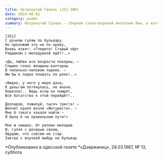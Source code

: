 ```yaml
---
title: Нетронутый Грааль [251-300]
date: 2024-08-01
category: poems
summary: Нетронутый Грааль - сборник стихотворений Анатолия Яни, в котором классические формы сочетаются с современным содержанием. От лирических размышлений до острой сатиры, каждое стихотворение раскрывает глубины человеческой души через призму уникального поэтического видения автора. Здесь слова "плетут узоры нежнее, чем кружева", а метафоры "сверкают ярче звёзд", приглашая читателя в удивительный мир поэзии Яни.
---
```


<a id="progulka"></a>
```poem Прогулка
[251]
С дочкою гуляю по бульвару.
Но прохожим это не по нраву,
Вновь язвят: «Глядите! Старый чёрт
Рядышком с молодушкой идёт!..»

«Да, любви все возрасты покорны, —
Слышен голос женщины-валторны
В пепельно-лиловом парике. —
Им бы в лодке плавать по реке!..»

«Видно, у него у моря дача,
К деньгам потянулась, не иначе.
Повезло!.. Ведь если он помрёт,
Всё богатство к этой перейдёт!..

Долларов, пожалуй, тысяч триста! —
Шепчет краля возле «Интуриста». —
Мне б такого хахаля найти —
Я была б на правильном пути!»

Мне ж смешно. От реплик молодею
И, гуляя с дочерью своею,
Ощущаю, что совсем не стар.
Завтра с внучкой выйду на бульвар.
```
*Опубликовано в одесской газете
*«Дзержинец», 28.03.1987, № 13, суббота

